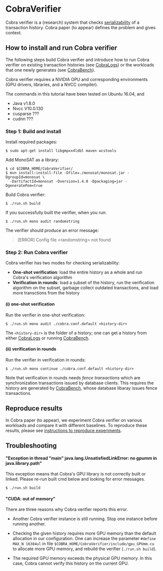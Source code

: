 # CobraVerifier

Cobra verifier is a (research) system that checks [serializability](https://en.wikipedia.org/wiki/Serializability) of a transaction history. Cobra paper (to appear) defines the problem and gives context.

How to install and run Cobra verifier
---

The following steps build Cobra verifier and introduce how to run Cobra verifier on existing transaction histories (see [CobraLogs](https://github.com/DBCobra/CobraLogs)) or the workloads that one newly generates (see [CobraBench](https://github.com/DBCobra/CobraBench)).

Cobra verifier requires a NVIDIA GPU and corresponding environments (GPU drivers, libraries, and a NVCC compiler). 

The commands in this tutorial have been tested on Ubuntu 16.04, and

  * Java v1.8.0
  * Nvcc V10.0.130
  * cusparse ???
  * cudnn  ???



### <a name="step1"/> Step 1: Build and install



Install required packages:

    $ sudo apt-get install libgmpxx4ldbl maven wcstools
    

Add MonoSAT as a library:

    $ cd $COBRA_HOME/CobraVerifier/
    $ mvn install:install-file -Dfile=./monosat/monosat.jar -DgroupId=monosat \
      -DartifactId=monosat -Dversion=1.4.0 -Dpackaging=jar -DgeneratePom=true

Build Cobra verifier:

    $ ./run.sh build
    
If you successfully built the verifier, when you run:

    $ ./run.sh mono audit randomstring
    
The verifier should produce an error message:

> [ERROR] Config file \<randomstring\> not found

### <a name="step2" /> Step 2: Run Cobra verifier

Cobra verifier has two modes for checking serializability:

  * **One-shot verification**: load the entire history as a whole and run Cobra's verification algorithm
  * **Verification in rounds**: load a subset of the history, run the verification algorithm on the subset, garbage collect outdated transactions, and load more transctions from the history

#### (i) one-shot verification

Run the verifier in one-shot verification:

    $ ./run.sh mono audit ./cobra.conf.default <history-dir>

The `<history-dir>` is the folder of a history; one can get a history from either [CobraLogs](https://github.com/DBCobra/CobraLogs) or running [CobraBench](https://github.com/DBCobra/CobraBench).
    
#### (ii) verification in rounds

Run the verifier in verification in rounds:

    $ ./run.sh mono continue ./cobra.conf.default <history-dir>
    
Note that verification in rounds needs _fence transactions_ which are synchronization transactions issued by database clients.
This requires the history are generated by [CobraBench](https://github.com/DBCobra/CobraBench),
whose database libaray issues fence transactions.


Reproduce results
---

In Cobra paper (to appear), we experiment Cobra verifier on various workloads and compare it with different baselines.
To reproduce these results, please see [instructions to reproduce experiments](reproduce_results.md).



Troubleshooting
---

#### "Exception in thread "main" java.lang.UnsatisfiedLinkError: no gpumm in java.library.path"

This exception means that Cobra's GPU library is not correctly built or linked. Please re-run built cmd below and looking for error messages.

    $ ./run.sh build

#### "CUDA: out of memory"

There are three reasons why Cobra verifier reports this error. 

* Another Cobra verifier instance is still running. Stop one instance before running another.

* Checking the given history requires more GPU memory than the default allocation in our configuration. One can increase the parameter `#define MAX_N 16384ul` in file `$COBRA_HOME/CobraVerifier/include/gpu_GPUmm.cu` to allocate more GPU memory, and rebuild the verifier (`./run.sh build`).

* The required GPU memory exceeds the physical GPU memory. In this case, Cobra cannot verify this history on the current GPU. 





